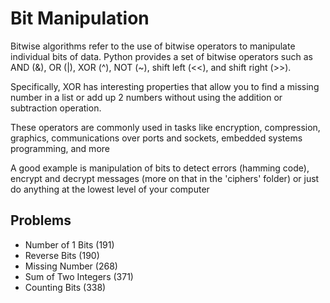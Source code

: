 # Bit Manipulation

Bitwise algorithms refer to the use of bitwise operators to manipulate individual bits of data. Python provides a set of bitwise operators such as AND (&), OR (|), XOR (^), NOT (~), shift left (<<), and shift right (>>).

Specifically, XOR has interesting properties that allow you to find a missing number in a list or add up 2 numbers without using the addition or subtraction operation.

These operators are commonly used in tasks like encryption, compression, graphics, communications over ports and sockets, embedded systems programming, and more

A good example is manipulation of bits to detect errors (hamming code), encrypt and decrypt messages (more on that in the 'ciphers' folder) or just do anything at the lowest level of your computer

## Problems

- Number of 1 Bits (191)
- Reverse Bits (190)
- Missing Number (268)
- Sum of Two Integers (371)
- Counting Bits (338)
